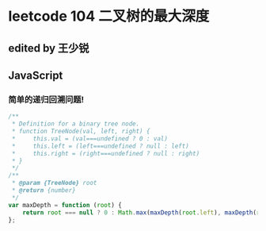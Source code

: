 # leetcode 104 二叉树的最大深度

## edited by 王少锐

## JavaScript

### 简单的递归回溯问题!

```javascript
/**
 * Definition for a binary tree node.
 * function TreeNode(val, left, right) {
 *     this.val = (val===undefined ? 0 : val)
 *     this.left = (left===undefined ? null : left)
 *     this.right = (right===undefined ? null : right)
 * }
 */
/**
 * @param {TreeNode} root
 * @return {number}
 */
var maxDepth = function (root) {
    return root === null ? 0 : Math.max(maxDepth(root.left), maxDepth(root.right)) + 1;
};
```
